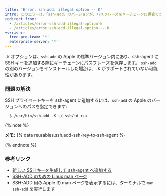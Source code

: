 ```yaml
---
title: 'Error: ssh-add: illegal option -- K'
intro: このエラーは、「ssh-add」のバージョンが、パスフレーズをキーチェーンに保管できる機能である、macOS のキーチェーンインテグレーションをサポートしていないことを意味しています。
redirect_from:
  - /articles/error-ssh-add-illegal-option-k
  - /articles/error-ssh-add-illegal-option----k
versions:
  free-pro-team: '*'
  enterprise-server: '*'
---
```


`-K` オプションは、`ssh-add` の Apple の標準バージョン内にあり、ssh-agent に SSH キーを追加する際にキーチェーンにパスフレーズを保存します。 `ssh-add` の別のバージョンをインストールした場合は、`-K` がサポートされていない可能性があります。

### 問題の解決

SSH プライベートキーを ssh-agent に追加するには、`ssh-add` の Apple のバージョンへのパスを指定できます:

```shell
  $ /usr/bin/ssh-add -K ~/.ssh/id_rsa
```

{% note %}

**メモ:** {% data reusables.ssh.add-ssh-key-to-ssh-agent %}

{% endnote %}

### 参考リンク

- [新しい SSH キーを生成して ssh-agent へ追加する](/articles/generating-a-new-ssh-key-and-adding-it-to-the-ssh-agent)
- [SSH-ADD のための Linux man ページ](http://man7.org/linux/man-pages/man1/ssh-add.1.html)
- SSH-ADD 用の Apple の man ページを表示するには、ターミナルで `man ssh-add` を実行します
